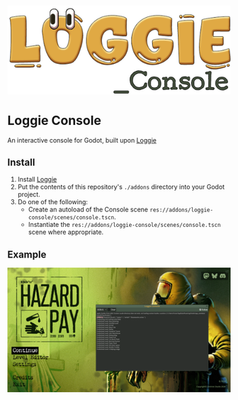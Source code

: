![LoggieConsole.PNG](assets/loggie-console-logo.png)
# Loggie Console
An interactive console for Godot, built upon [Loggie](https://github.com/Shiva-Shadowsong/loggie) 

## Install

1. Install [Loggie](https://github.com/Shiva-Shadowsong/loggie)
2. Put the contents of this repository's `./addons` directory into your Godot project.
3. Do one of the following:
   - Create an autoload of the Console scene `res://addons/loggie-console/scenes/console.tscn`.
   - Instantiate the `res://addons/loggie-console/scenes/console.tscn` scene where appropriate.

## Example
![LoggieConsole.PNG](assets/LoggieConsole.PNG)
